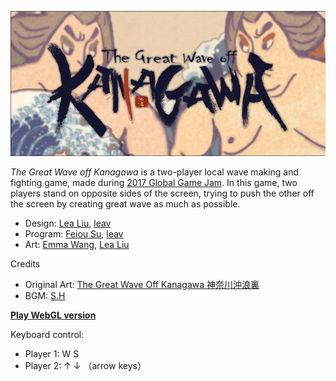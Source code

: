![banner](Static/banner.png "banner")

_The Great Wave off Kanagawa_ is a two-player local wave making and fighting game, made during [2017 Global Game Jam](https://globalgamejam.org/2017/games/great-wave-kanagawa). In this game, two players stand on opposite sides of the screen, trying to push the other off the screen by creating great wave as much as possible.

* Design: [Lea Liu](https://www.lealiu.com/), [leav](https://github.com/leav/)
* Program: [Feiou Su](http://www.feiousu.net/), [leav](https://github.com/leav/)
* Art: [Emma Wang](https://www.emmawang.me/), [Lea Liu](https://www.lealiu.com/)

Credits
* Original Art: [The Great Wave Off Kanagawa 神奈川沖浪裏](https://en.wikipedia.org/wiki/The_Great_Wave_off_Kanagawa)
* BGM: [S.H](http://shw.in/)

[**Play WebGL version**](https://leav.github.io/The-Great-Wave-Off-Kanagawa/)

Keyboard control:
* Player 1: W S
* Player 2: ↑ ↓ （arrow keys）
